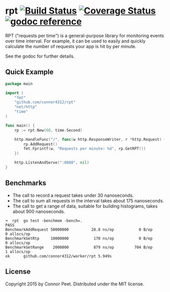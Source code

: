 # rpt [![Build Status](https://travis-ci.org/connor4312/rpt.svg?branch=master)](https://travis-ci.org/connor4312/rpt) [![Coverage Status](https://coveralls.io/repos/connor4312/rpt/badge.svg?branch=master)](https://coveralls.io/r/connor4312/rpt?branch=master) [![godoc reference](https://godoc.org/github.com/connor4312/rpt?status.png)](https://godoc.org/github.com/connor4312/rpt)

RPT ("requests per time") is a general-purpose library for monitoring events over time interval. For example, it can be used to easily and quickly calculate the number of requests your app is hit by per minute.

See the godoc for further details.

## Quick Example

```go
package main

import (
    "fmt"
    "github.com/connor4312/rpt"
    "net/http"
    "time"
)

func main() {
    rp := rpt.New(60, time.Second)

    http.HandleFunc("/", func(w http.ResponseWriter, r *http.Request) {
        rp.AddRequest()
        fmt.Fprintf(w, "Requests per minute: %d", rp.GetRPT())
    })

    http.ListenAndServe(":8080", nil)
}
```

## Benchmarks

 * The call to record a request takes under 30 nanoseconds.
 * The call to sum all requests in the interval takes about 175 nanoseconds.
 * The call to get a range of data, suitable for building histograms, takes about 900 nanoseconds.

```
➜  rpt  go test -benchmem -bench=.
PASS
BenchmarkAddRequest 50000000          28.8 ns/op           0 B/op          0 allocs/op
BenchmarkGetRtp     10000000           170 ns/op           0 B/op          0 allocs/op
BenchmarkGetRange    2000000           879 ns/op         704 B/op          1 allocs/op
ok      github.com/connor4312/worker/rpt 5.949s
```

## License

Copyright 2015 by Connor Peet. Distributed under the MIT license.
